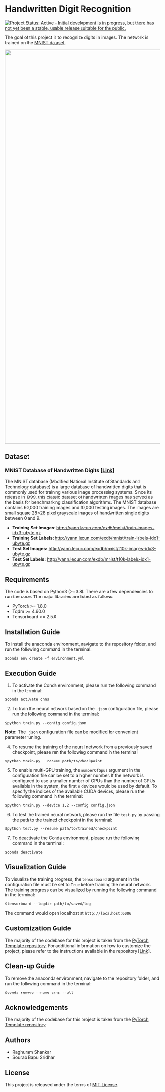 # Handwritten Digit Recognition

[![Project Status: Active – Initial development is in progress, but there has not yet been a stable, usable release suitable for the public.](https://www.repostatus.org/badges/latest/wip.svg)](https://www.repostatus.org/#wip)

The goal of this project is to recognize digits in images. The network is trained on the [MNIST dataset](http://yann.lecun.com/exdb/mnist/).

<img src="https://github.com/sourabbapusridhar/handwritten-digit-recognition-using-cnns/blob/master/output/mnist-dataset.gif?raw=true" width="1280">

## Dataset
### MNIST Database of Handwritten Digits [[Link](http://yann.lecun.com/exdb/mnist/)]
The MNIST database (Modified National Institute of Standards and Technology database) is a large database of handwritten digits that is commonly used for training various image processing systems. Since its release in 1999, this classic dataset of handwritten images has served as the basis for benchmarking classification algorithms. The MNIST database contains 60,000 training images and 10,000 testing images. The images are small square 28×28 pixel grayscale images of handwritten single digits between 0 and 9.

- **Training Set Images:** http://yann.lecun.com/exdb/mnist/train-images-idx3-ubyte.gz
- **Training Set Labels:** http://yann.lecun.com/exdb/mnist/train-labels-idx1-ubyte.gz
- **Test Set Images:** http://yann.lecun.com/exdb/mnist/t10k-images-idx3-ubyte.gz
- **Test Set Labels:** http://yann.lecun.com/exdb/mnist/t10k-labels-idx1-ubyte.gz

## Requirements
The code is based on Python3 (>=3.8). There are a few dependencies to run the code. The major libraries are listed as follows:
* PyTorch >= 1.8.0
* Tqdm >= 4.60.0
* Tensorboard >= 2.5.0

## Installation Guide
To install the anaconda environment, navigate to the repository folder, and run the following command in the terminal:

```
$conda env create -f environment.yml
```

## Execution Guide
1. To activate the Conda environment, please run the following command in the terminal:

```
$conda activate cnns
```

2. To train the neural network based on the `.json` configuration file, please run the following command in the terminal:

```
$python train.py --config config.json
```

**Note:** The `.json` configuration file can be modified for convenient parameter tuning.

4. To resume the training of the neural network from a previously saved checkpoint, please run the following command in the terminal:

```
$python train.py --resume path/to/checkpoint
```

5. To enable multi-GPU training, the `numberOfGpus` argument in the configuration file can be set to a higher number. If the network is configured to use a smaller number of GPUs than the number of GPUs available in the system, the first `n` devices would be used by default. To specify the indices of the available CUDA devices, please run the following command in the terminal:

```
$python train.py --device 1,2 --config config.json
```

6. To test the trained neural network, please run the file `test.py` by passing the path to the trained checkpoint in the terminal:

```
$python test.py --resume path/to/trained/checkpoint 
```
7. To deactivate the Conda environment, please run the following command in the terminal:

```
$conda deactivate
```

## Visualization Guide
To visualize the training progress, the `tensorboard` argument in the configuration file must be set to `True` before training the neural network. The training progress can be visualized by running the following command in the terminal:

```
$tensorboard --logdir path/to/saved/log
```

The command would open localhost at `http://localhost:6006`

## Customization Guide
The majority of the codebase for this project is taken from the [PyTorch Template repository](https://github.com/victoresque/pytorch-template.git). For additional information on how to customize the project, please refer to the instructions available in the repository [[Link](https://github.com/victoresque/pytorch-template/blob/master/README.md)].

## Clean-up Guide
To remove the anaconda environment, navigate to the repository folder, and run the following command in the terminal:

```
$conda remove --name cnns --all
```

## Acknowledgements
The majority of the codebase for this project is taken from the [PyTorch Template repository](https://github.com/victoresque/pytorch-template.git).

## Authors
* Raghuram Shankar
* Sourab Bapu Sridhar

## License
This project is released under the terms of [MIT License](LICENSE).